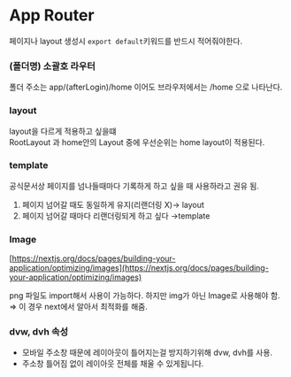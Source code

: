# App Router

페이지나 layout 생성시 `export default`키워드를 반드시 적어줘야한다.

### (폴더명) 소괄호 라우터

폴더 주소는 app/(afterLogin)/home 이어도 브라우저에서는 /home 으로 나타난다.

### layout

layout을 다르게 적용하고 싶을떄  
RootLayout 과 home안의 Layout 중에 우선순위는 home layout이 적용된다.

### template

공식문서상 페이지를 넘나들때마다 기록하게 하고 싶을 때 사용하라고 권유 됨.

1. 페이지 넘어갈 때도 동일하게 유지(리랜더링 X)→ layout
2. 페이지 넘어갈 때마다 리랜더링되게 하고 싶다 →template

### Image

[https://nextjs.org/docs/pages/building-your-application/optimizing/images](https://nextjs.org/docs/pages/building-your-application/optimizing/images)

png 파일도 import해서 사용이 가능하다.
하지만 img가 아닌 Image로 사용해야 함. ⇒ 이 경우 next에서 알아서 최적화를 해줌.

### dvw, dvh 속성

- 모바일 주소창 때문에 레이아웃이 틀어지는걸 방지하기위해 dvw, dvh를 사용.
- 주소창 틀어짐 없이 레이아웃 전체를 채울 수 있게됩니다.
